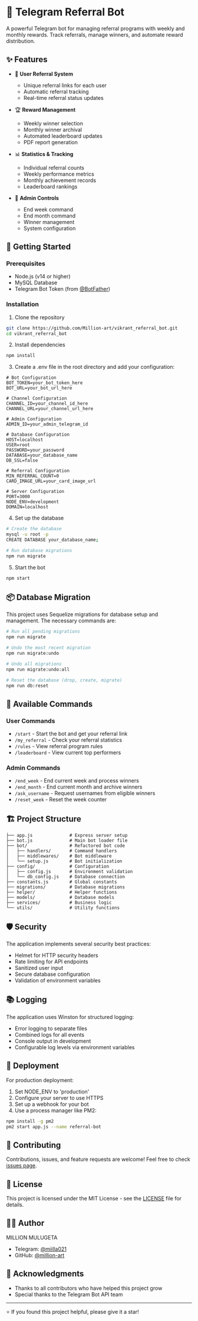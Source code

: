 # 🤖 Telegram Referral Bot

A powerful Telegram bot for managing referral programs with weekly and monthly rewards. Track referrals, manage winners, and automate reward distribution.

## ✨ Features

- 👥 **User Referral System**
  - Unique referral links for each user
  - Automatic referral tracking
  - Real-time referral status updates

- 🏆 **Reward Management**
  - Weekly winner selection
  - Monthly winner archival
  - Automated leaderboard updates
  - PDF report generation

- 📊 **Statistics & Tracking**
  - Individual referral counts
  - Weekly performance metrics
  - Monthly achievement records
  - Leaderboard rankings

- 🔐 **Admin Controls**
  - End week command
  - End month command
  - Winner management
  - System configuration

## 🚀 Getting Started

### Prerequisites

- Node.js (v14 or higher)
- MySQL Database
- Telegram Bot Token (from [@BotFather](https://t.me/botfather))

### Installation

1. Clone the repository
```bash
git clone https://github.com/Million-art/vikrant_referral_bot.git
cd vikrant_referral_bot
```

2. Install dependencies
```bash
npm install
```

3. Create a .env file in the root directory and add your configuration:
```env
# Bot Configuration
BOT_TOKEN=your_bot_token_here
BOT_URL=your_bot_url_here

# Channel Configuration
CHANNEL_ID=your_channel_id_here
CHANNEL_URL=your_channel_url_here

# Admin Configuration
ADMIN_ID=your_admin_telegram_id

# Database Configuration
HOST=localhost
USER=root
PASSWORD=your_password
DATABASE=your_database_name
DB_SSL=false

# Referral Configuration
MIN_REFERRAL_COUNT=0
CARD_IMAGE_URL=your_card_image_url

# Server Configuration
PORT=3000
NODE_ENV=development
DOMAIN=localhost
```

4. Set up the database
```bash
# Create the database
mysql -u root -p
CREATE DATABASE your_database_name;

# Run database migrations
npm run migrate
```

5. Start the bot
```bash
npm start
```

## 📦 Database Migration

This project uses Sequelize migrations for database setup and management. The necessary commands are:

```bash
# Run all pending migrations
npm run migrate

# Undo the most recent migration
npm run migrate:undo

# Undo all migrations
npm run migrate:undo:all

# Reset the database (drop, create, migrate)
npm run db:reset
```

## 📝 Available Commands

### User Commands
- `/start` - Start the bot and get your referral link
- `/my_referral` - Check your referral statistics
- `/rules` - View referral program rules
- `/leaderboard` - View current top performers

### Admin Commands
- `/end_week` - End current week and process winners
- `/end_month` - End current month and archive winners
- `/ask_username` - Request usernames from eligible winners
- `/reset_week` - Reset the week counter

## 🏗️ Project Structure

```
├── app.js              # Express server setup
├── bot.js              # Main bot loader file
├── bot/                # Refactored bot code
│   ├── handlers/       # Command handlers
│   ├── middlewares/    # Bot middleware
│   └── setup.js        # Bot initialization
├── config/             # Configuration
│   ├── config.js       # Environment validation
│   └── db_config.js    # Database connection
├── constants.js        # Global constants
├── migrations/         # Database migrations
├── helper/             # Helper functions
├── models/             # Database models
├── services/           # Business logic
└── utils/              # Utility functions
```

## 🛡️ Security

The application implements several security best practices:
- Helmet for HTTP security headers
- Rate limiting for API endpoints
- Sanitized user input
- Secure database configuration
- Validation of environment variables

## 📚 Logging

The application uses Winston for structured logging:
- Error logging to separate files
- Combined logs for all events
- Console output in development
- Configurable log levels via environment variables

## 🔄 Deployment

For production deployment:

1. Set NODE_ENV to 'production'
2. Configure your server to use HTTPS
3. Set up a webhook for your bot
4. Use a process manager like PM2:

```bash
npm install -g pm2
pm2 start app.js --name referral-bot
```

## 🤝 Contributing

Contributions, issues, and feature requests are welcome! Feel free to check [issues page](https://github.com/Million-art/vikrant_referral_bot.git/issues).

## 📜 License

This project is licensed under the MIT License - see the [LICENSE](LICENSE) file for details.

## 👨‍💻 Author

MILLION MULUGETA
- Telegram: [@miilla021](https://t.me/miilla021)
- GitHub: [@million-art](https://github.com/million-art)

## 🙏 Acknowledgments

- Thanks to all contributors who have helped this project grow
- Special thanks to the Telegram Bot API team

---
⭐️ If you found this project helpful, please give it a star! 
